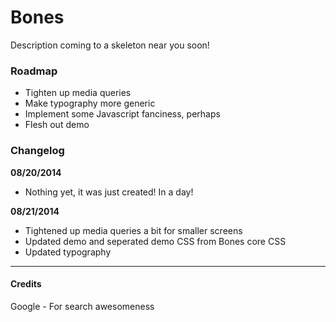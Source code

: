 # Bones
Description coming to a skeleton near you soon!


### Roadmap  
* Tighten up media queries
* Make typography more generic
* Implement some Javascript fanciness, perhaps
* Flesh out demo


### Changelog
**08/20/2014** 
* Nothing yet, it was just created! In a day!

**08/21/2014**
* Tightened up media queries a bit for smaller screens
* Updated demo and seperated demo CSS from Bones core CSS
* Updated typography

---

#### Credits
Google \- For search awesomeness  
